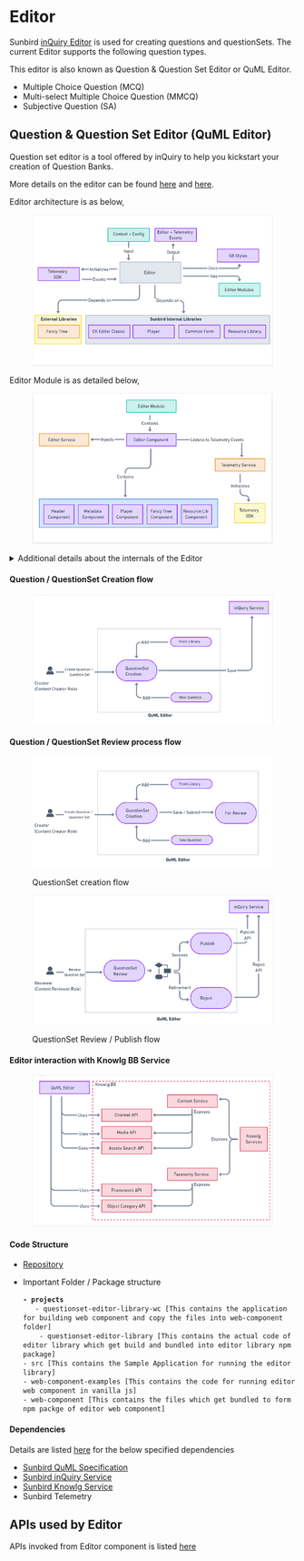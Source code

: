 # Editor

Sunbird [inQuiry Editor](../../product-and-developer-guide/question-and-question-set-editor/architecture.md) is used for creating questions and questionSets. The current Editor supports the following question types.&#x20;

This editor is also known as Question & Question Set Editor or QuML Editor.

* Multiple Choice Question (MCQ)
* Multi-select Multiple Choice Question (MMCQ)
* Subjective Question (SA)

## Question & Question Set Editor (QuML Editor)

Question set editor is a tool offered by inQuiry to help you kickstart your creation of Question Banks.

More details on the editor can be found [here](../../capabilities-1.md#a-question-set-editor) and [here](../../product-and-developer-guide/question-and-question-set-editor/).

Editor architecture is as below,

<figure><img src="../../../.gitbook/assets/image (4).png" alt=""><figcaption></figcaption></figure>

Editor Module is as detailed below,

<figure><img src="../../../.gitbook/assets/image (9).png" alt=""><figcaption></figcaption></figure>

<details>

<summary>Additional details about the internals of the Editor</summary>

* Editor Module - Root module of the editor library where all the components and services are imported
* Editor Component - Base component of the Editor which consists of the sub components
  * Header Components - contains the buttons any header elements
  * Metadata Components - for capturing metadata
  * Player Component - for preview of question and questionSet
  * Fancy Tree Component - for tree view (navigation)
  * Resource Lib Component - for adding question from Library
* Editor Service - service layer that makes the API calls related to Editor. For eg:- save, update
* Telemetry Service - initialise the Telemetry SDK and prepare the telemetry events
  * Telemetry SDK - to sent out the telemetry events to external Telemetry Service

</details>

#### Question / QuestionSet Creation flow

<figure><img src="../../../.gitbook/assets/image (36).png" alt=""><figcaption></figcaption></figure>

#### Question / QuestionSet Review process flow

<figure><img src="../../../.gitbook/assets/image (3) (1).png" alt=""><figcaption><p>QuestionSet creation flow</p></figcaption></figure>

<figure><img src="../../../.gitbook/assets/image (30).png" alt=""><figcaption><p>QuestionSet Review / Publish flow</p></figcaption></figure>

#### Editor interaction with Knowlg BB Service

<figure><img src="../../../.gitbook/assets/image (2).png" alt=""><figcaption></figcaption></figure>

#### Code Structure

* [Repository](https://inquiry.sunbird.org/learn/product-and-developer-guide/question-and-question-set-editor/source-code)
*   Important Folder / Package structure

    <pre><code><strong>- projects
    </strong>	- questionset-editor-library-wc [This contains the application for building web component and copy the files into web-component folder]
    	- questionset-editor-library [This contains the actual code of editor library which get build and bundled into editor library npm package]
    - src [This contains the Sample Application for running the editor library]
    - web-component-examples [This contains the code for running editor web component in vanilla js]
    - web-component [This contains the files which get bundled to form npm packge of editor web component]
    </code></pre>

#### Dependencies

Details are listed [here](https://inquiry.sunbird.org/use/learn-more/dependencies) for the below specified dependencies

* [Sunbird QuML Specification](https://quml.sunbird.org/)
* [Sunbird inQuiry Service](inquiry-service.md)&#x20;
* [Sunbird Knowlg Service](https://knowlg.sunbird.org/)
* Sunbird Telemetry

## APIs used by Editor

APIs invoked from Editor component is listed [here](https://app.gitbook.com/o/-Mi9QwJlsfb7xuxTBc0J/s/Wu4HIWGkb7dD4y0Kup4W/\~/changes/294/learn/product-and-developer-guide/question-and-question-set-editor/apis)
